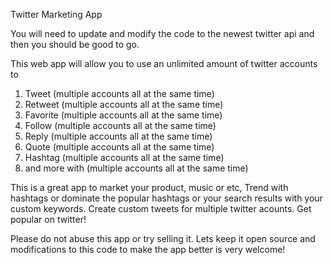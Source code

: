 Twitter Marketing App

You will need to update and modify the code to the newest twitter api and then you should be good to go.

This web app will allow you to use an unlimited amount of twitter accounts to 
1. Tweet (multiple accounts all at the same time) 
2. Retweet (multiple accounts all at the same time) 
3. Favorite (multiple accounts all at the same time) 
4. Follow (multiple accounts all at the same time) 
5. Reply (multiple accounts all at the same time) 
6. Quote (multiple accounts all at the same time) 
7. Hashtag (multiple accounts all at the same time) 
8. and more with (multiple accounts all at the same time) 

This is a great app to market your product, music or etc,
Trend with hashtags or dominate the popular hashtags or your search results with your custom keywords.
Create custom tweets for multiple twitter acounts. Get popular on twitter!

Please do not abuse this app or try selling it. Lets keep it open source and modifications to this code to make the app better is very welcome!
